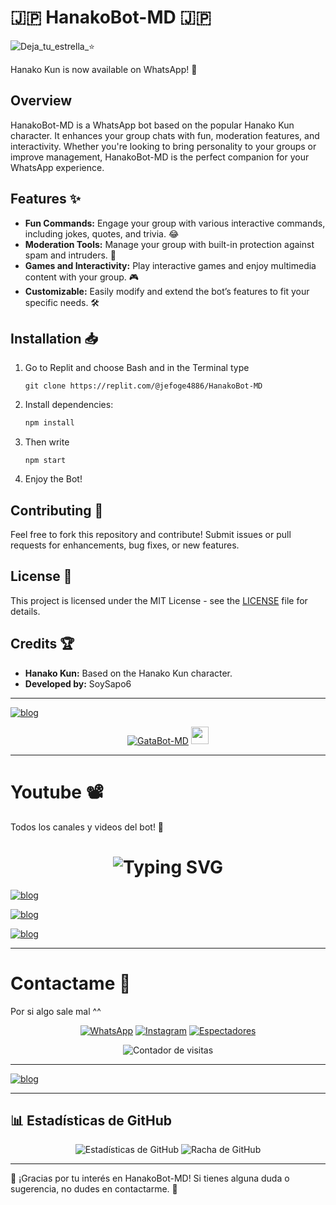 # 🇯🇵 HanakoBot-MD 🇯🇵

![Deja_tu_estrella_⭐](https://i.postimg.cc/W1P24C13/descarga-24.jpg)

Hanako Kun is now available on WhatsApp! 🎉

## Overview
HanakoBot-MD is a WhatsApp bot based on the popular Hanako Kun character. It enhances your group chats with fun, moderation features, and interactivity. Whether you're looking to bring personality to your groups or improve management, HanakoBot-MD is the perfect companion for your WhatsApp experience.

## Features ✨

- **Fun Commands:** Engage your group with various interactive commands, including jokes, quotes, and trivia. 😂
- **Moderation Tools:** Manage your group with built-in protection against spam and intruders. 🚫
- **Games and Interactivity:** Play interactive games and enjoy multimedia content with your group. 🎮
- **Customizable:** Easily modify and extend the bot’s features to fit your specific needs. 🛠️

## Installation 📥

1. Go to Replit and choose Bash and in the Terminal type

   ```
   git clone https://replit.com/@jefoge4886/HanakoBot-MD
   ```

2. Install dependencies:
    ```bash
    npm install
    ```

3. Then write
   ```
   npm start
   ```
4. Enjoy the Bot!
    

## Contributing 🤝

Feel free to fork this repository and contribute! Submit issues or pull requests for enhancements, bug fixes, or new features.

## License 📜
This project is licensed under the MIT License - see the [LICENSE](LICENSE) file for details.

## Credits 🏆
- **Hanako Kun:** Based on the Hanako Kun character.
- **Developed by:** SoySapo6

---

[![blog](https://files.catbox.moe/9zq2i4.png)](https://soymaycol.itch.io/)

<p align="center">
  <a href="#"><img title="GataBot-MD" src="https://img.shields.io/badge/Deja tu ⭐ Para darme motivos de Seguir ^^ -red?colorA=%255ff0000&colorB=%23017e40&style=for-the-badge"></a>
  <img src="https://i.postimg.cc/W1P24C13/descarga-24.jpg" height="28px">
</p>

---

# Youtube 📽️
<p>Todos los canales y videos del bot! 🎥</p>

<h1 align="center">
  <img src="https://readme-typing-svg.herokuapp.com?font=Fira+Code&size=30&pause=5&color=00F7FF&center=true&vCenter=true&width=650&lines=Canales+de+Youtube+🔥🔥" alt="Typing SVG">
</h1>

[![blog](https://img.shields.io/badge/RAP-GataBot_VS_MaycolAI-FF0000?style=for-the-badge&logo=youtube&logoColor=white)](https://youtu.be/HFNhMzYmA5Y?si=SUWcBEY1u3JUMyN1)

[![blog](https://img.shields.io/badge/Primer_Canal-SoyMaycol-FF0000?style=for-the-badge&logo=youtube&logoColor=white)](https://www.youtube.com/@Palito-100)

[![blog](https://img.shields.io/badge/Segundo_Canal-SoyMaycol-FF0000?style=for-the-badge&logo=youtube&logoColor=white)](https://www.youtube.com/@Palito-200)

---

# Contactame 🤙
<p>Por si algo sale mal ^^</p>

<div align="center">
  <a href="https://api.whatsapp.com/send/?phone=+51921826291&text=Hola%20👋%20soporte%20de%20HanakoBot&type=phone_number&app_absent=0" target="blank"><img src="https://img.shields.io/badge/Whatsapp-30302f?style=flat&logo=whatsapp" alt="WhatsApp" /></a>  
  <a href="http://www.instagram.com/SoyMaycol" target="blank"><img src="https://img.shields.io/badge/Instagram-30302f?style=flat&logo=instagram" alt="Instagram" /></a>  
  <a href="https://github.com/SoySapo6/HanakoBot-MD/watchers"><img title="Espectadores" src="https://img.shields.io/github/watchers/SoySapo6/HanakoBot-MD?label=Espectadores&style=social" alt="Espectadores" /></a>  
</div>

<div align="center">
  <p><img src="https://profile-counter.glitch.me/{MaycolAI}/count.svg" alt="Contador de visitas" /></p>
</div>

---

[![blog](https://img.shields.io/badge/Base_Utilizada:-AzuraUltraBotMD-FFFFFF?style=for-the-badge&logo=github&logoColor=black)](https://github.com/russellxz/AZURA-ULTRA-2.0-BOT)

---

## 📊 **Estadísticas de GitHub**

<p align="center">
  <img src="https://github-readme-stats.vercel.app/api?username=soysapo6&repo=HanakoBot-MD&show_icons=true&theme=radical&hide_border=true" alt="Estadísticas de GitHub">
  <img src="https://github-readme-streak-stats.herokuapp.com/?user=SoySapo6&repo=HanakoBot-MD&theme=radical&hide_border=true" alt="Racha de GitHub">
</p>

---

🌟 ¡Gracias por tu interés en HanakoBot-MD! Si tienes alguna duda o sugerencia, no dudes en contactarme. 🤗
